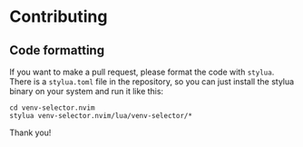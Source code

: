 # Contributing

## Code formatting

If you want to make a pull request, please format the code with `stylua`. There is a `stylua.toml` file in the repository, so you can just install the stylua binary on your system and run it like this:

```shell
cd venv-selector.nvim
stylua venv-selector.nvim/lua/venv-selector/*
```

Thank you!

